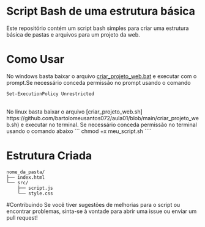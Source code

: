# Script Bash de uma estrutura básica 
Este repositório contém um script bash simples para criar uma estrutura básica de pastas e arquivos para um projeto da web.

# Como Usar
No windows basta baixar o arquivo [criar_projeto_web.bat](https://github.com/bartolomeusantos072/aula01/blob/main/criar_projeto_web.bat) e executar com o prompt.Se necessário conceda permissão no prompt usando o comando 
```
Set-ExecutionPolicy Unrestricted
```
<br>
No linux basta baixar o arquivo [criar_projeto_web.sh] https://github.com/bartolomeusantos072/aula01/blob/main/criar_projeto_web.sh) e executar no terminal. Se necessário conceda permissão no terminal usando o comando abaixo 
```
chmod +x meu_script.sh
````

# Estrutura Criada
```
nome_da_pasta/
├── index.html
└── src/
    ├── script.js
    └── style.css
```
#Contribuindo
Se você tiver sugestões de melhorias para o script ou encontrar problemas, sinta-se à vontade para abrir uma issue ou enviar um pull request!
